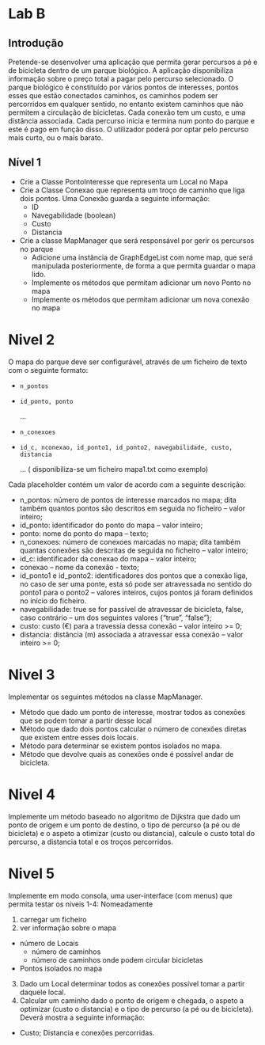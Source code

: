 # Lab B
## Introdução
Pretende-se desenvolver uma aplicação que permita gerar percursos a pé e de bicicleta dentro de um parque biológico. A aplicação disponibiliza informação sobre o preço total a pagar pelo percurso selecionado.
O parque biológico é constituído por vários pontos de interesses, pontos esses que estão conectados caminhos, os caminhos podem ser percorridos em qualquer sentido, no entanto existem caminhos que não permitem a circulação de bicicletas. Cada conexão tem um custo, e uma distância associada.
Cada percurso inicia e termina num ponto do parque e este é pago em função disso. O utilizador poderá por optar pelo percurso mais curto, ou o mais barato.
## Nível 1
* Crie a Classe PontoInteresse que representa um Local no Mapa
* Crie a Classe Conexao que representa um troço de caminho que liga dois pontos.
  Uma Conexão guarda a seguinte informação:
  * ID
  * Navegabilidade (boolean)
  * Custo
  * Distancia
* Crie a classe MapManager que será responsável por gerir os percursos no parque
  * Adicione uma instância de GraphEdgeList com nome map, que será manipulada posteriormente, de forma a que permita guardar o mapa lido.
  * Implemente os métodos que permitam adicionar um novo Ponto no mapa
  * Implemente os métodos que permitam adicionar um nova conexão no mapa
 
 # Nivel 2
 O mapa do parque deve ser configurável, através de um ficheiro de texto com o seguinte formato:
 *     n_pontos
 *     id_ponto, ponto
      ...
 *     n_conexoes
 *     id_c, nconexao, id_ponto1, id_ponto2, navegabilidade, custo, distancia
      ...
( disponibiliza-se um ficheiro mapa1.txt como exemplo)

Cada placeholder contém um valor de acordo com a seguinte descrição:
* n_pontos: número de pontos de interesse marcados no mapa; dita também quantos pontos são descritos em seguida no ficheiro – valor inteiro;
* id_ponto: identificador do ponto do mapa – valor inteiro;
* ponto: nome do ponto do mapa – texto;
* n_conexoes: número de conexoes marcadas no mapa; dita também quantas conexões são descritas de seguida no ficheiro – valor inteiro;
* id_c: identificador da conexao do mapa – valor inteiro;
* conexao – nome da conexão - texto;
* id_ponto1 e id_ponto2: identificadores dos pontos que a conexão liga, no caso de ser uma ponte, esta só pode ser atravessada no sentido do ponto1 para o ponto2 – valores inteiros, cujos pontos já foram definidos no início do ficheiro.
* navegabilidade: true se for passível de atravessar de bicicleta, false, caso contrário – um dos seguintes valores {“true”, “false”};
* custo: custo (€) para a travessia dessa conexão – valor inteiro >= 0;
* distancia: distância (m) associada a atravessar essa conexão – valor inteiro >= 0;

# Nivel 3

Implementar os seguintes métodos na classe MapManager.
- Método que dado um ponto de interesse, mostrar todos as conexões que se podem tomar a partir desse local
- Método que dado dois pontos calcular o número de conexões diretas que existem entre esses dois locais.
- Método para determinar se existem pontos isolados no mapa.
- Método que devolve quais as conexões onde é possível andar de bicicleta.

# Nivel 4
Implemente um método baseado no algoritmo de Dijkstra que dado um ponto de origem e um ponto de destino, o tipo de percurso (a pé ou de bicicleta) e o aspeto a otimizar (custo ou distancia), calcule o custo total do percurso, a distancia total e os troços percorridos.

# Nivel 5
Implemente em modo consola, uma user-interface (com menus) que permita testar os níveis 1-4: Nomeadamente
1. carregar um ficheiro
2. ver informação sobre o mapa
  * número de Locais
    * número de caminhos
    * número de caminhos onde podem circular bicicletas
  * Pontos isolados no mapa
3. Dado um Local determinar todos as conexões possível tomar a partir daquele local.
4. Calcular um caminho dado o ponto de origem e chegada, o aspeto a optimizar (custo o distancia) e o tipo de percurso (a pé ou de bicicleta). Deverá mostra a seguinte informação:
  * Custo; Distancia e conexões percorridas.
